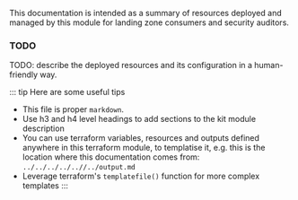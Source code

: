   This documentation is intended as a summary of resources deployed and managed by this module for landing zone consumers
  and security auditors.

  ### TODO

  TODO: describe the deployed resources and its configuration in a human-friendly way.

  ::: tip
  Here are some useful tips

  - This file is proper `markdown`.
  - Use h3 and h4 level headings to add sections to the kit module description
  - You can use terraform variables, resources and outputs defined anywhere in this terraform module, to templatise it,
    e.g. this is the location where this documentation comes from: `../../../../..//../output.md`
  - Leverage terraform's `templatefile()` function for more complex templates
  :::
